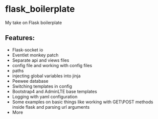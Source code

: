 # flask_boilerplate
My take on Flask boilerplate


## Features:

- Flask-socket io
- Eventlet monkey patch
- Separate api and views files
- config file and working with config files
- paths
- injecting global variables into jinja
- Peewee database
- Switching templates in config
- Bootstrap4 and AdminLTE base templates
- Logging with yaml configuration
- Some examples on basic things like working with GET\POST methods inside flask and parsing url arguments
- More
